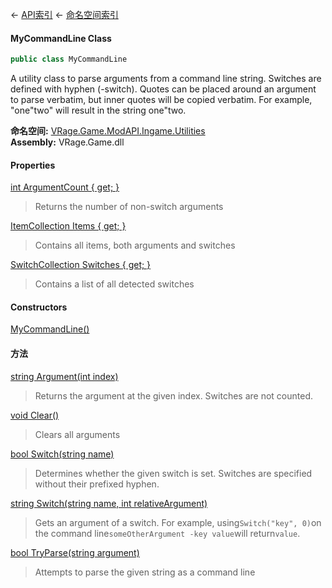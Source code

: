 ← [API索引](Api-Index) ← [命名空间索引](Namespace-Index)

#### MyCommandLine Class

```csharp
public class MyCommandLine
```

A utility class to parse arguments from a command line string. Switches are defined with hyphen (-switch). Quotes can be placed around an argument to parse verbatim, but inner quotes will be copied verbatim. For example, "one"two" will result in the string one"two.

**命名空间:** [VRage.Game.ModAPI.Ingame.Utilities](VRage.Game.ModAPI.Ingame.Utilities)  
**Assembly:** VRage.Game.dll

#### Properties

[int ArgumentCount { get; }](VRage.Game.ModAPI.Ingame.Utilities.MyCommandLine.ArgumentCount)

> Returns the number of non-switch arguments

[ItemCollection Items { get; }](VRage.Game.ModAPI.Ingame.Utilities.MyCommandLine.Items)

> Contains all items, both arguments and switches

[SwitchCollection Switches { get; }](VRage.Game.ModAPI.Ingame.Utilities.MyCommandLine.Switches)

> Contains a list of all detected switches

#### Constructors

[MyCommandLine()](VRage.Game.ModAPI.Ingame.Utilities.MyCommandLine..ctor)

> 

#### 方法

[string Argument(int index)](VRage.Game.ModAPI.Ingame.Utilities.MyCommandLine.Argument)

> Returns the argument at the given index. Switches are not counted.

[void Clear()](VRage.Game.ModAPI.Ingame.Utilities.MyCommandLine.Clear)

> Clears all arguments

[bool Switch(string name)](VRage.Game.ModAPI.Ingame.Utilities.MyCommandLine.Switch)

> Determines whether the given switch is set. Switches are specified without their prefixed hyphen.

[string Switch(string name, int relativeArgument)](VRage.Game.ModAPI.Ingame.Utilities.MyCommandLine.Switch)

> Gets an argument of a switch. For example, using`Switch("key", 0)`on the command line`someOtherArgument -key value`will return`value`.

[bool TryParse(string argument)](VRage.Game.ModAPI.Ingame.Utilities.MyCommandLine.TryParse)

> Attempts to parse the given string as a command line


